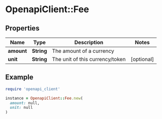 # OpenapiClient::Fee

## Properties

| Name | Type | Description | Notes |
| ---- | ---- | ----------- | ----- |
| **amount** | **String** | The amount of a currency |  |
| **unit** | **String** | The unit of this currency/token | [optional] |

## Example

```ruby
require 'openapi_client'

instance = OpenapiClient::Fee.new(
  amount: null,
  unit: null
)
```

